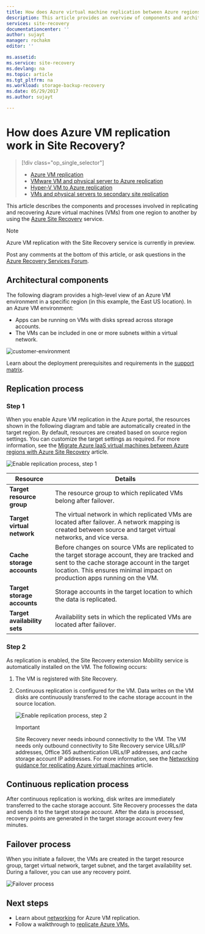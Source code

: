 ```yaml
---
title: How does Azure virtual machine replication between Azure regions work in Azure Site Recovery?  | Microsoft Docs
description: This article provides an overview of components and architecture used when replicating Azure VMs between Azure regions by using the Azure Site Recovery service.
services: site-recovery
documentationcenter: ''
author: sujayt
manager: rochakm
editor: ''

ms.assetid:
ms.service: site-recovery
ms.devlang: na
ms.topic: article
ms.tgt_pltfrm: na
ms.workload: storage-backup-recovery
ms.date: 05/29/2017
ms.author: sujayt

---
```


# How does Azure VM replication work in Site Recovery?

> [!div class="op_single_selector"]
> * [Azure VM replication](site-recovery-azure-to-azure-architecture.md)
> * [VMware VM and physical server to Azure replication](site-recovery-architecture-vmware-to-azure.md)
> * [Hyper-V VM to Azure replication](site-recovery-architecture-hyper-v-to-azure.md)
> * [VMs and physical servers to secondary site replication](site-recovery-architecture-to-secondary-site.md)


This article describes the components and processes involved in replicating and recovering Azure virtual machines (VMs) from one region to another by using the [Azure Site Recovery](site-recovery-overview.md) service.

>[!NOTE]
>Azure VM replication with the Site Recovery service is currently in preview.

Post any comments at the bottom of this article, or ask questions in the [Azure Recovery Services Forum](https://social.msdn.microsoft.com/forums/azure/home?forum=hypervrecovmgr).

## Architectural components

The following diagram provides a high-level view of an Azure VM environment in a specific region (in this example, the East US location). In an Azure VM environment:
- Apps can be running on VMs with disks spread across storage accounts.
- The VMs can be included in one or more subnets within a virtual network.

![customer-environment](./media/site-recovery-azure-to-azure-architecture/source-environment.png)

Learn about the deployment prerequisites and requirements in the [support matrix](site-recovery-support-matrix-azure-to-azure.md).

## Replication process

### Step 1

When you enable Azure VM replication in the Azure portal, the resources shown in the following diagram and table are automatically created in the target region. By default, resources are created based on source region settings. You can customize the target settings as required. For more information, see the [Migrate Azure IaaS virtual machines between Azure regions with Azure Site Recovery](site-recovery-replicate-azure-to-azure.md) article.

![Enable replication process, step 1](./media/site-recovery-azure-to-azure-architecture/enable-replication-step-1.png)

**Resource** | **Details**
--- | ---
**Target resource group** | The resource group to which replicated VMs belong after failover.
**Target virtual network** | The virtual network in which replicated VMs are located after failover. A network mapping is created between source and target virtual networks, and vice versa.
**Cache storage accounts** | Before changes on source VMs are replicated to the target storage account, they are tracked and sent to the cache storage account in the target location. This ensures minimal impact on production apps running on the VM.
**Target storage accounts**  | Storage accounts in the target location to which the data is replicated.
**Target availability sets**  | Availability sets in which the replicated VMs are located after failover.

### Step 2

As replication is enabled, the Site Recovery extension Mobility service is automatically installed on the VM. The following occurs:

1. The VM is registered with Site Recovery.

2. Continuous replication is configured for the VM. Data writes on the VM disks are continuously transferred to the cache storage account in the source location.

   ![Enable replication process, step 2](./media/site-recovery-azure-to-azure-architecture/enable-replication-step-2.png)

   >[!IMPORTANT]
   > Site Recovery never needs inbound connectivity to the VM. The VM needs only outbound connectivity to Site Recovery service URLs/IP addresses, Office 365 authentication URLs/IP addresses, and cache storage account IP addresses. For more information, see the [Networking guidance for replicating Azure virtual machines](site-recovery-azure-to-azure-networking-guidance.md) article.

## Continuous replication process

After continuous replication is working, disk writes are immediately transferred to the cache storage account. Site Recovery processes the data and sends it to the target storage account. After the data is processed, recovery points are generated in the target storage account every few minutes.

## Failover process

When you initiate a failover, the VMs are created in the target resource group, target virtual network, target subnet, and the target availability set. During a failover, you can use any recovery point.

![Failover process](./media/site-recovery-azure-to-azure-architecture/failover.png)

## Next steps

- Learn about [networking](site-recovery-azure-to-azure-networking-guidance.md) for Azure VM replication.
- Follow a walkthrough to [replicate Azure VMs.](site-recovery-azure-to-azure.md)
